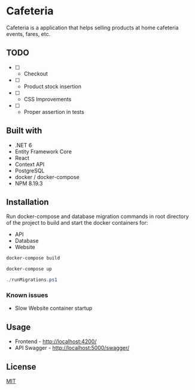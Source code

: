# Cafeteria

Cafeteria is a application that helps selling products at home cafeteria events, fares, etc.

## TODO

- [ ] - Checkout
- [ ] - Product stock insertion
- [ ] - CSS Improvements
- [ ] - Proper assertion in tests

## Built with

* .NET 6
* Entity Framework Core
* React
* Context API
* PostgreSQL
* docker / docker-compose
* NPM 8.19.3

## Installation

Run docker-compose and database migration commands in root directory of the project to build and start the docker containers for:
* API
* Database
* Website

```bash
docker-compose build
```

```bash
docker-compose up
```
```powershell
./runMigrations.ps1
```

### Known issues
* Slow Website container startup


## Usage

* Frontend - [http://localhost:4200/](http://localhost:4200/)
* API Swagger - [http://localhost:5000/swagger/](http://localhost:5000/swagger/)

## License
[MIT](https://choosealicense.com/licenses/mit/)